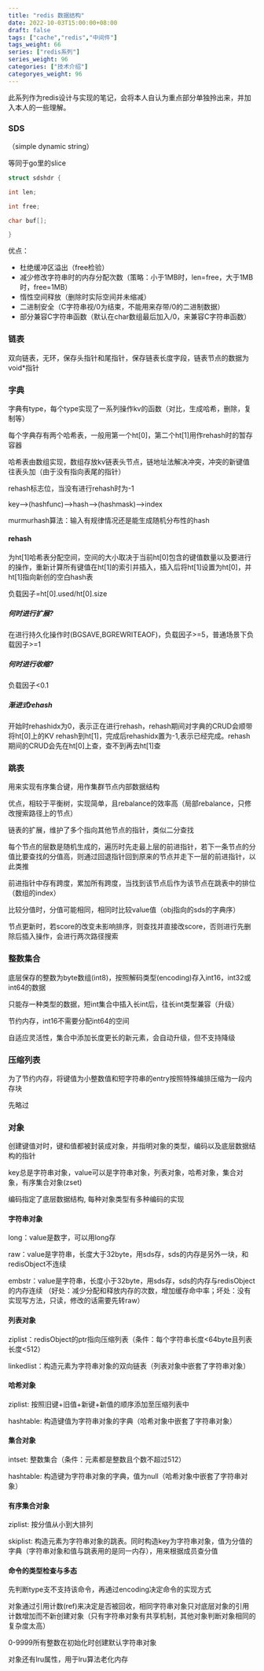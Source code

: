 ```yaml
---
title: "redis 数据结构"
date: 2022-10-03T15:00:00+08:00
draft: false
tags: ["cache","redis","中间件"]
tags_weight: 66
series: ["redis系列"]
series_weight: 96
categories: ["技术介绍"]
categoryes_weight: 96
---
```



此系列作为redis设计与实现的笔记，会将本人自认为重点部分单独拎出来，并加入本人的一些理解。

### SDS 

（simple dynamic string）

等同于go里的slice

```c
struct sdshdr {

int len;

int free;

char buf[];

}
```



优点：

- 杜绝缓冲区溢出（free检验）
- 减少修改字符串时的内存分配次数（策略：小于1MB时，len=free，大于1MB时，free=1MB）
- 惰性空间释放（删除时实际空间并未缩减）
- 二进制安全（C字符串视/0为结束，不能用来存带/0的二进制数据）
- 部分兼容C字符串函数（默认在char数组最后加入/0，来兼容C字符串函数）

 

### 链表

双向链表，无环，保存头指针和尾指针，保存链表长度字段，链表节点的数据为void*指针

 

### 字典

字典有type，每个type实现了一系列操作kv的函数（对比，生成哈希，删除，复制等）

每个字典存有两个哈希表，一般用第一个ht[0]，第二个ht[1]用作rehash时的暂存容器

哈希表由数组实现，数组存放kv链表头节点，链地址法解决冲突，冲突的新键值往表头加（由于没有指向表尾的指针）

rehash标志位，当没有进行rehash时为-1



key-->(hashfunc)-->hash-->(hashmask)-->index

 

murmurhash算法：输入有规律情况还是能生成随机分布性的hash

 

#### rehash

为ht[1]哈希表分配空间，空间的大小取决于当前ht[0]包含的键值数量以及要进行的操作，重新计算所有键值在ht[1]的索引并插入，插入后将ht[1]设置为ht[0]，并ht[1]指向新创的空白hash表

负载因子=ht[0].used/ht[0].size

##### 何时进行扩展?

在进行持久化操作时(BGSAVE,BGREWRITEAOF)，负载因子>=5，普通场景下负载因子>=1

##### 何时进行收缩?

负载因子<0.1

 

##### 渐进式rehash

开始时rehashidx为0，表示正在进行rehash，rehash期间对字典的CRUD会顺带将ht[0]上的KV rehash到ht[1]，完成后rehashidx置为-1,表示已经完成。rehash期间的CRUD会先在ht[0]上查，查不到再去ht[1]查

 

### 跳表

用来实现有序集合键，用作集群节点内部数据结构

优点，相较于平衡树，实现简单，且rebalance的效率高（局部rebalance，只修改搜索路径上的节点）

链表的扩展，维护了多个指向其他节点的指针，类似二分查找

每个节点的层数是随机生成的，遍历时先走最上层的前进指针，若下一条节点的分值比要查找的分值高，则通过回退指针回到原来的节点并走下一层的前进指针，以此类推

前进指针中存有跨度，累加所有跨度，当找到该节点后作为该节点在跳表中的排位（数组的index）

比较分值时，分值可能相同，相同时比较value值（obj指向的sds的字典序）

节点更新时，若score的改变未影响排序，则查找并直接改score，否则进行先删除后插入操作，会进行两次路径搜索

 

### 整数集合

底层保存的整数为byte数组(int8)，按照解码类型(encoding)存入int16，int32或int64的数据

只能存一种类型的数据，短int集合中插入长int后，往长int类型兼容（升级）

节约内存，int16不需要分配int64的空间

自适应灵活性，集合中添加长度更长的新元素，会自动升级，但不支持降级

 

### 压缩列表

为了节约内存，将键值为小整数值和短字符串的entry按照特殊编排压缩为一段内存块

先略过

 

### 对象

创建键值对时，键和值都被封装成对象，并指明对象的类型，编码以及底层数据结构的指针

key总是字符串对象，value可以是字符串对象，列表对象，哈希对象，集合对象，有序集合对象(zset)

编码指定了底层数据结构, 每种对象类型有多种编码的实现

 

 

#### 字符串对象

long：value是数字，可以用long存

raw：value是字符串，长度大于32byte，用sds存，sds的内存是另外一块，和redisObject不连续

embstr：value是字符串，长度小于32byte，用sds存，sds的内存与redisObject的内存连续 （好处：减少分配和释放内存的次数，增加缓存命中率；坏处：没有实现写方法，只读，修改的话需要先转raw）

 

#### 列表对象

ziplist：redisObject的ptr指向压缩列表（条件：每个字符串长度<64byte且列表长度<512）

linkedlist：构造元素为字符串对象的双向链表（列表对象中嵌套了字符串对象）

 

#### 哈希对象

ziplist: 按照旧键+旧值+新键+新值的顺序添加至压缩列表中

hashtable: 构造键值为字符串对象的字典（哈希对象中嵌套了字符串对象）

 

 

#### 集合对象

intset: 整数集合（条件：元素都是整数且个数不超过512）

hashtable: 构造键为字符串对象的字典，值为null（哈希对象中嵌套了字符串对象）

 

#### 有序集合对象

ziplist: 按分值从小到大排列

skiplist: 构造元素为字符串对象的跳表。同时构造key为字符串对象，值为分值的字典（字符串对象和值与跳表用的是同一内存），用来根据成员查分值

 

#### 命令的类型检查与多态

先判断type支不支持该命令，再通过encoding决定命令的实现方式

 

对象通过引用计数(ref)来决定是否被回收，相同字符串对象只对底层对象的引用计数增加而不新创建对象（只有字符串对象有共享机制，其他对象判断对象相同的复杂度太高）

0-9999所有整数在初始化时创建默认字符串对象

 

对象还有lru属性，用于lru算法老化内存